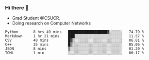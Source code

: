 ### Hi there 👋
- Grad Student @CSUCR. 
- Doing research on Computer Networks
<!--START_SECTION:waka-->

```text
Python       8 hrs 49 mins   ██████████████████▓░░░░░░   74.79 %
Markdown     1 hr 21 mins    ███░░░░░░░░░░░░░░░░░░░░░░   11.57 %
CSV          48 mins         █▓░░░░░░░░░░░░░░░░░░░░░░░   06.81 %
C++          35 mins         █▒░░░░░░░░░░░░░░░░░░░░░░░   05.06 %
JSON         8 mins          ▒░░░░░░░░░░░░░░░░░░░░░░░░   01.20 %
TOML         1 min           ░░░░░░░░░░░░░░░░░░░░░░░░░   00.17 %
```

<!--END_SECTION:waka-->
<!--
**jluo117/jluo117** is a ✨ _special_ ✨ repository because its `README.md` (this file) appears on your GitHub profile.

Here are some ideas to get you started:

- 🔭 I’m currently working on ...
- 🌱 I’m currently learning ...
- 👯 I’m looking to collaborate on ...
- 🤔 I’m looking for help with ...
- 💬 Ask me about ...
- 📫 How to reach me: ...
- 😄 Pronouns: ...
- ⚡ Fun fact: ...
-->
